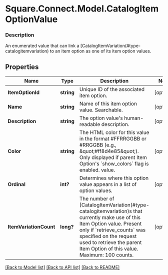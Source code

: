 # Square.Connect.Model.CatalogItemOptionValue

### Description

An enumerated value that can link a [CatalogItemVariation(#type-catalogitemvariation) to an item option as one of its item option values.

## Properties

Name | Type | Description | Notes
------------ | ------------- | ------------- | -------------
**ItemOptionId** | **string** | Unique ID of the associated item option. | [optional] 
**Name** | **string** | Name of this item option value. Searchable. | [optional] 
**Description** | **string** | The option value&#39;s human-readable description. | [optional] 
**Color** | **string** | The HTML color for this value in the format #FFRRGGBB or #RRGGBB (e.g., \&quot;#ff8d4e85\&quot;). Only displayed if parent Item Option&#39;s &#x60;show_colors&#x60; flag is enabled. value. | [optional] 
**Ordinal** | **int?** | Determines where this option value appears in a list of option values. | [optional] 
**ItemVariationCount** | **long?** | The number of [CatalogItemVariation(#type-catalogitemvariation)s that currently make use of this Item Option value. Present only if &#x60;retrieve_counts&#x60; was specified on the request used to retrieve the parent Item Option of this value.  Maximum: 100 counts. | [optional] 



[[Back to Model list]](../README.md#documentation-for-models) [[Back to API list]](../README.md#documentation-for-api-endpoints) [[Back to README]](../README.md)

